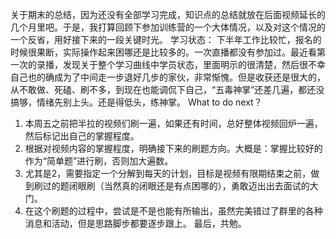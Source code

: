 关于期末的总结，因为还没有全部学习完成，知识点的总结就放在后面视频延长的几个月里吧。于是，我打算回顾下参加训练营的一个大体情况，以及对这个情况的一个反省，用好接下来的一段关键时光。
学习状态：
下半年工作比较忙，报名的时候很果断，实际操作起来困哪还是比较多的。一次直播都没有参加过。最近看第一次的录播，发现关于整个学习曲线中学员状态，里面明示的很清楚，然后很不幸自己也的确成为了中间走一步退好几步的家伙，非常惭愧。但是收获还是很大的，从不敢做、死磕、刷不多，到现在也能调侃下自己，“五毒神掌”还差几遍，都还没搞够，情绪先别上头。还是得低头，练神掌。
What to do next？
1. 本周五之前把半拉的视频们刷一遍，如果还有时间，总好整体视频回炉一遍，然后标记出自己的掌握程度。
2. 根据对视频内容的掌握程度，明确接下来的刷题方向。大概是：掌握比较好的作为“简单题”进行刷，否则加大遍数。
3. 尤其是2，需要指定一个分解到每天的计划，目标是视频有限期结束之前，做到刷过的题闭眼刷（当然真的闭眼还是有点困哪的），勇敢迈出出去面试的大门。
4. 在这个刷题的过程中，尝试是不是也能有所输出，虽然完美错过了群里的各种消息和活动，但是思路脚步都要逐步跟上。
最后，共勉。

